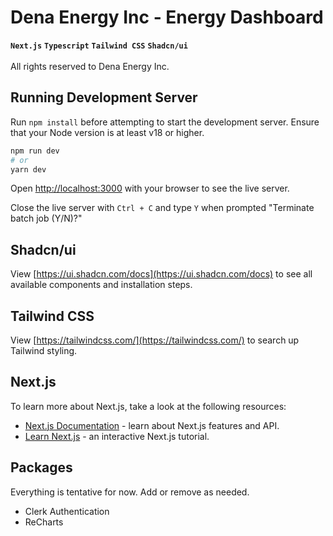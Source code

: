 # Dena Energy Inc - Energy Dashboard
**`Next.js`** **`Typescript`** **`Tailwind CSS`** **`Shadcn/ui`** <br/><br/>
All rights reserved to Dena Energy Inc.

## Running Development Server
Run ```npm install``` before attempting to start the development server.
Ensure that your Node version is at least v18 or higher.

```bash
npm run dev
# or
yarn dev
```

Open [http://localhost:3000](http://localhost:3000) with your browser to see the live server.

Close the live server with ```Ctrl + C``` and type ```Y``` when prompted "Terminate batch job (Y/N)?"

## Shadcn/ui
View [https://ui.shadcn.com/docs](https://ui.shadcn.com/docs) to see all available components and installation steps.

## Tailwind CSS
View [https://tailwindcss.com/](https://tailwindcss.com/) to search up Tailwind styling.

## Next.js
To learn more about Next.js, take a look at the following resources:

- [Next.js Documentation](https://nextjs.org/docs) - learn about Next.js features and API.
- [Learn Next.js](https://nextjs.org/learn) - an interactive Next.js tutorial.

## Packages
Everything is tentative for now. Add or remove as needed.
- Clerk Authentication
- ReCharts

